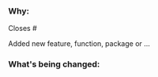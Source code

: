 <!--
Thank you for contributing to this project!

See our [CONTRIBUTING.md](/CONTRIBUTING.md) for information about how to contribute.
-->

### Why:

Closes #<issue number>
<!-- Don't forget to mention issue related to this pull request -->

Added new feature, function, package or ...

<!--
If there's an existing issue for your change, please link to that issue.
-->

### What's being changed:

<!-- just share with us a brief description of what you did and what you solved
If Why section is self explanatory, remove this section -->

<!--
Check off the following with your changes to be sure about you:

- [ ] I have reviewed my changes and I'm sure about the code.
- [ ] I have added a documentation for functions, interfaces and other important things I added to the project.
- [ ] If you added new feature, make sure you created `test case` and `benchmark` for the function.
- [ ] I did put my changes inside [CHANGELOG.rst](/CHANGELOG.rst).
- [ ] I commit with at least considering least commit rules defined in [CONTRIBUTING.md](/CONTRIBUTING.md#commit-rules) file.
 -->